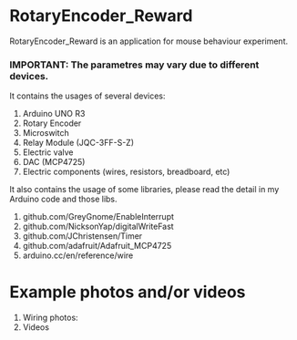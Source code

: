 # RotaryEncoder_Reward
RotaryEncoder_Reward is an application for mouse behaviour experiment.
### IMPORTANT: The parametres may vary due to different devices.

It contains the usages of several devices:
1. Arduino UNO R3
2. Rotary Encoder
3. Microswitch
4. Relay Module (JQC-3FF-S-Z)
6. Electric valve
7. DAC (MCP4725)
8. Electric components (wires, resistors, breadboard, etc)

It also contains the usage of some libraries, please read the detail in my Arduino code and those libs.
1. github.com/GreyGnome/EnableInterrupt
2. github.com/NicksonYap/digitalWriteFast
3. github.com/JChristensen/Timer
4. github.com/adafruit/Adafruit_MCP4725
5. arduino.cc/en/reference/wire

# Example photos and/or videos
1. Wiring photos:
2. Videos

